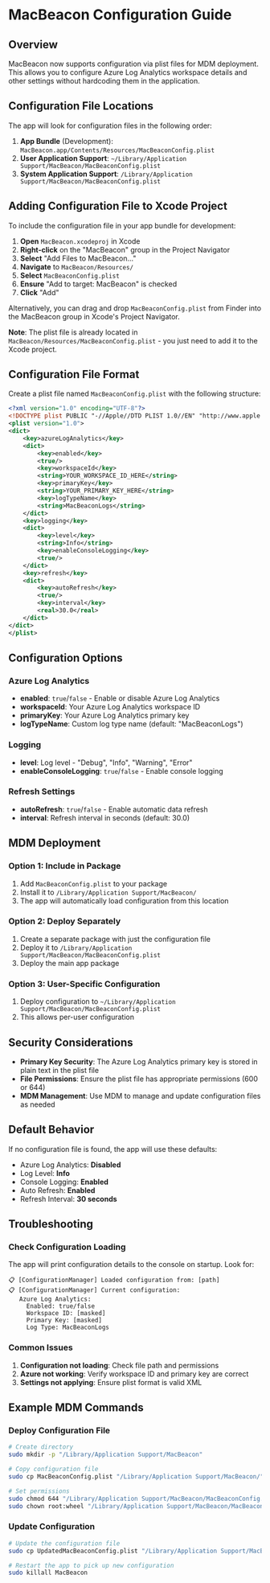 # MacBeacon Configuration Guide

## Overview
MacBeacon now supports configuration via plist files for MDM deployment. This allows you to configure Azure Log Analytics workspace details and other settings without hardcoding them in the application.

## Configuration File Locations

The app will look for configuration files in the following order:

1. **App Bundle** (Development): `MacBeacon.app/Contents/Resources/MacBeaconConfig.plist`
2. **User Application Support**: `~/Library/Application Support/MacBeacon/MacBeaconConfig.plist`
3. **System Application Support**: `/Library/Application Support/MacBeacon/MacBeaconConfig.plist`

## Adding Configuration File to Xcode Project

To include the configuration file in your app bundle for development:

1. **Open** `MacBeacon.xcodeproj` in Xcode
2. **Right-click** on the "MacBeacon" group in the Project Navigator
3. **Select** "Add Files to MacBeacon..."
4. **Navigate** to `MacBeacon/Resources/`
5. **Select** `MacBeaconConfig.plist`
6. **Ensure** "Add to target: MacBeacon" is checked
7. **Click** "Add"

Alternatively, you can drag and drop `MacBeaconConfig.plist` from Finder into the MacBeacon group in Xcode's Project Navigator.

**Note**: The plist file is already located in `MacBeacon/Resources/MacBeaconConfig.plist` - you just need to add it to the Xcode project.

## Configuration File Format

Create a plist file named `MacBeaconConfig.plist` with the following structure:

```xml
<?xml version="1.0" encoding="UTF-8"?>
<!DOCTYPE plist PUBLIC "-//Apple//DTD PLIST 1.0//EN" "http://www.apple.com/DTDs/PropertyList-1.0.dtd">
<plist version="1.0">
<dict>
    <key>azureLogAnalytics</key>
    <dict>
        <key>enabled</key>
        <true/>
        <key>workspaceId</key>
        <string>YOUR_WORKSPACE_ID_HERE</string>
        <key>primaryKey</key>
        <string>YOUR_PRIMARY_KEY_HERE</string>
        <key>logTypeName</key>
        <string>MacBeaconLogs</string>
    </dict>
    <key>logging</key>
    <dict>
        <key>level</key>
        <string>Info</string>
        <key>enableConsoleLogging</key>
        <true/>
    </dict>
    <key>refresh</key>
    <dict>
        <key>autoRefresh</key>
        <true/>
        <key>interval</key>
        <real>30.0</real>
    </dict>
</dict>
</plist>
```

## Configuration Options

### Azure Log Analytics
- **enabled**: `true`/`false` - Enable or disable Azure Log Analytics
- **workspaceId**: Your Azure Log Analytics workspace ID
- **primaryKey**: Your Azure Log Analytics primary key
- **logTypeName**: Custom log type name (default: "MacBeaconLogs")

### Logging
- **level**: Log level - "Debug", "Info", "Warning", "Error"
- **enableConsoleLogging**: `true`/`false` - Enable console logging

### Refresh Settings
- **autoRefresh**: `true`/`false` - Enable automatic data refresh
- **interval**: Refresh interval in seconds (default: 30.0)

## MDM Deployment

### Option 1: Include in Package
1. Add `MacBeaconConfig.plist` to your package
2. Install it to `/Library/Application Support/MacBeacon/`
3. The app will automatically load configuration from this location

### Option 2: Deploy Separately
1. Create a separate package with just the configuration file
2. Deploy it to `/Library/Application Support/MacBeacon/MacBeaconConfig.plist`
3. Deploy the main app package

### Option 3: User-Specific Configuration
1. Deploy configuration to `~/Library/Application Support/MacBeacon/MacBeaconConfig.plist`
2. This allows per-user configuration

## Security Considerations

- **Primary Key Security**: The Azure Log Analytics primary key is stored in plain text in the plist file
- **File Permissions**: Ensure the plist file has appropriate permissions (600 or 644)
- **MDM Management**: Use MDM to manage and update configuration files as needed

## Default Behavior

If no configuration file is found, the app will use these defaults:
- Azure Log Analytics: **Disabled**
- Log Level: **Info**
- Console Logging: **Enabled**
- Auto Refresh: **Enabled**
- Refresh Interval: **30 seconds**

## Troubleshooting

### Check Configuration Loading
The app will print configuration details to the console on startup. Look for:
```
📋 [ConfigurationManager] Loaded configuration from: [path]
📋 [ConfigurationManager] Current configuration:
   Azure Log Analytics:
     Enabled: true/false
     Workspace ID: [masked]
     Primary Key: [masked]
     Log Type: MacBeaconLogs
```

### Common Issues
1. **Configuration not loading**: Check file path and permissions
2. **Azure not working**: Verify workspace ID and primary key are correct
3. **Settings not applying**: Ensure plist format is valid XML

## Example MDM Commands

### Deploy Configuration File
```bash
# Create directory
sudo mkdir -p "/Library/Application Support/MacBeacon"

# Copy configuration file
sudo cp MacBeaconConfig.plist "/Library/Application Support/MacBeacon/"

# Set permissions
sudo chmod 644 "/Library/Application Support/MacBeacon/MacBeaconConfig.plist"
sudo chown root:wheel "/Library/Application Support/MacBeacon/MacBeaconConfig.plist"
```

### Update Configuration
```bash
# Update the configuration file
sudo cp UpdatedMacBeaconConfig.plist "/Library/Application Support/MacBeacon/MacBeaconConfig.plist"

# Restart the app to pick up new configuration
sudo killall MacBeacon
```
